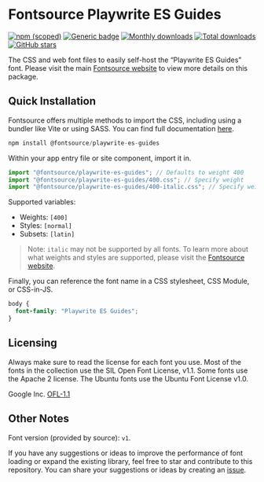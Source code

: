# Fontsource Playwrite ES Guides

[![npm (scoped)](https://img.shields.io/npm/v/@fontsource/playwrite-es-guides?color=brightgreen)](https://www.npmjs.com/package/@fontsource/playwrite-es-guides) [![Generic badge](https://img.shields.io/badge/fontsource-passing-brightgreen)](https://github.com/fontsource/fontsource) [![Monthly downloads](https://badgen.net/npm/dm/@fontsource/playwrite-es-guides)](https://github.com/fontsource/fontsource) [![Total downloads](https://badgen.net/npm/dt/@fontsource/playwrite-es-guides)](https://github.com/fontsource/fontsource) [![GitHub stars](https://img.shields.io/github/stars/fontsource/fontsource.svg?style=social&label=Star)](https://github.com/fontsource/fontsource/stargazers)

The CSS and web font files to easily self-host the “Playwrite ES Guides” font. Please visit the main [Fontsource website](https://fontsource.org/fonts/playwrite-es-guides) to view more details on this package.

## Quick Installation

Fontsource offers multiple methods to import the CSS, including using a bundler like Vite or using SASS. You can find full documentation [here](https://fontsource.org/docs/getting-started/introduction).

```javascript
npm install @fontsource/playwrite-es-guides
```

Within your app entry file or site component, import it in.

```javascript
import "@fontsource/playwrite-es-guides"; // Defaults to weight 400
import "@fontsource/playwrite-es-guides/400.css"; // Specify weight
import "@fontsource/playwrite-es-guides/400-italic.css"; // Specify weight and style
```

Supported variables:
- Weights: `[400]`
- Styles: `[normal]`
- Subsets: `[latin]`

> Note: `italic` may not be supported by all fonts. To learn more about what weights and styles are supported, please visit the [Fontsource website](https://fontsource.org/fonts/playwrite-es-guides).

Finally, you can reference the font name in a CSS stylesheet, CSS Module, or CSS-in-JS.

```css
body {
  font-family: "Playwrite ES Guides";
}
```

## Licensing
Always make sure to read the license for each font you use. Most of the fonts in the collection use the SIL Open Font License, v1.1. Some fonts use the Apache 2 license. The Ubuntu fonts use the Ubuntu Font License v1.0.

Google Inc.
[OFL-1.1](http://scripts.sil.org/OFL)

## Other Notes
Font version (provided by source): `v1`.

If you have any suggestions or ideas to improve the performance of font loading or expand the existing library, feel free to star and contribute to this repository. You can share your suggestions or ideas by creating an [issue](https://github.com/fontsource/fontsource/issues).